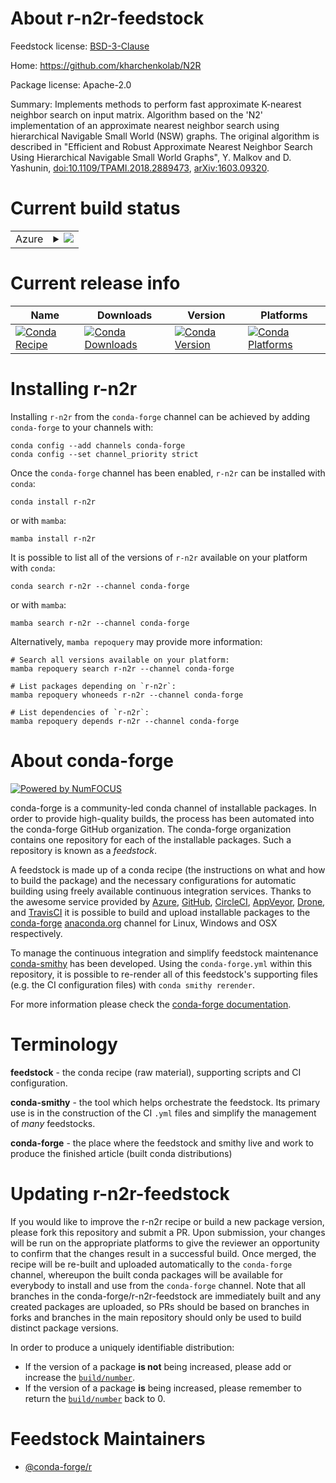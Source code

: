 About r-n2r-feedstock
=====================

Feedstock license: [BSD-3-Clause](https://github.com/conda-forge/r-n2r-feedstock/blob/main/LICENSE.txt)

Home: https://github.com/kharchenkolab/N2R

Package license: Apache-2.0

Summary: Implements methods to perform fast approximate K-nearest neighbor search on input matrix. Algorithm based on the 'N2' implementation of an approximate nearest neighbor search using hierarchical  Navigable Small World (NSW) graphs. The original algorithm is described in "Efficient and Robust Approximate Nearest Neighbor Search Using Hierarchical Navigable Small World Graphs", Y. Malkov and D. Yashunin, <doi:10.1109/TPAMI.2018.2889473>, <arXiv:1603.09320>.

Current build status
====================


<table>
    
  <tr>
    <td>Azure</td>
    <td>
      <details>
        <summary>
          <a href="https://dev.azure.com/conda-forge/feedstock-builds/_build/latest?definitionId=16182&branchName=main">
            <img src="https://dev.azure.com/conda-forge/feedstock-builds/_apis/build/status/r-n2r-feedstock?branchName=main">
          </a>
        </summary>
        <table>
          <thead><tr><th>Variant</th><th>Status</th></tr></thead>
          <tbody><tr>
              <td>linux_64_r_base4.3</td>
              <td>
                <a href="https://dev.azure.com/conda-forge/feedstock-builds/_build/latest?definitionId=16182&branchName=main">
                  <img src="https://dev.azure.com/conda-forge/feedstock-builds/_apis/build/status/r-n2r-feedstock?branchName=main&jobName=linux&configuration=linux%20linux_64_r_base4.3" alt="variant">
                </a>
              </td>
            </tr><tr>
              <td>linux_64_r_base4.4</td>
              <td>
                <a href="https://dev.azure.com/conda-forge/feedstock-builds/_build/latest?definitionId=16182&branchName=main">
                  <img src="https://dev.azure.com/conda-forge/feedstock-builds/_apis/build/status/r-n2r-feedstock?branchName=main&jobName=linux&configuration=linux%20linux_64_r_base4.4" alt="variant">
                </a>
              </td>
            </tr><tr>
              <td>osx_64_r_base4.3</td>
              <td>
                <a href="https://dev.azure.com/conda-forge/feedstock-builds/_build/latest?definitionId=16182&branchName=main">
                  <img src="https://dev.azure.com/conda-forge/feedstock-builds/_apis/build/status/r-n2r-feedstock?branchName=main&jobName=osx&configuration=osx%20osx_64_r_base4.3" alt="variant">
                </a>
              </td>
            </tr><tr>
              <td>osx_64_r_base4.4</td>
              <td>
                <a href="https://dev.azure.com/conda-forge/feedstock-builds/_build/latest?definitionId=16182&branchName=main">
                  <img src="https://dev.azure.com/conda-forge/feedstock-builds/_apis/build/status/r-n2r-feedstock?branchName=main&jobName=osx&configuration=osx%20osx_64_r_base4.4" alt="variant">
                </a>
              </td>
            </tr><tr>
              <td>win_64_r_base4.3</td>
              <td>
                <a href="https://dev.azure.com/conda-forge/feedstock-builds/_build/latest?definitionId=16182&branchName=main">
                  <img src="https://dev.azure.com/conda-forge/feedstock-builds/_apis/build/status/r-n2r-feedstock?branchName=main&jobName=win&configuration=win%20win_64_r_base4.3" alt="variant">
                </a>
              </td>
            </tr><tr>
              <td>win_64_r_base4.4</td>
              <td>
                <a href="https://dev.azure.com/conda-forge/feedstock-builds/_build/latest?definitionId=16182&branchName=main">
                  <img src="https://dev.azure.com/conda-forge/feedstock-builds/_apis/build/status/r-n2r-feedstock?branchName=main&jobName=win&configuration=win%20win_64_r_base4.4" alt="variant">
                </a>
              </td>
            </tr>
          </tbody>
        </table>
      </details>
    </td>
  </tr>
</table>

Current release info
====================

| Name | Downloads | Version | Platforms |
| --- | --- | --- | --- |
| [![Conda Recipe](https://img.shields.io/badge/recipe-r--n2r-green.svg)](https://anaconda.org/conda-forge/r-n2r) | [![Conda Downloads](https://img.shields.io/conda/dn/conda-forge/r-n2r.svg)](https://anaconda.org/conda-forge/r-n2r) | [![Conda Version](https://img.shields.io/conda/vn/conda-forge/r-n2r.svg)](https://anaconda.org/conda-forge/r-n2r) | [![Conda Platforms](https://img.shields.io/conda/pn/conda-forge/r-n2r.svg)](https://anaconda.org/conda-forge/r-n2r) |

Installing r-n2r
================

Installing `r-n2r` from the `conda-forge` channel can be achieved by adding `conda-forge` to your channels with:

```
conda config --add channels conda-forge
conda config --set channel_priority strict
```

Once the `conda-forge` channel has been enabled, `r-n2r` can be installed with `conda`:

```
conda install r-n2r
```

or with `mamba`:

```
mamba install r-n2r
```

It is possible to list all of the versions of `r-n2r` available on your platform with `conda`:

```
conda search r-n2r --channel conda-forge
```

or with `mamba`:

```
mamba search r-n2r --channel conda-forge
```

Alternatively, `mamba repoquery` may provide more information:

```
# Search all versions available on your platform:
mamba repoquery search r-n2r --channel conda-forge

# List packages depending on `r-n2r`:
mamba repoquery whoneeds r-n2r --channel conda-forge

# List dependencies of `r-n2r`:
mamba repoquery depends r-n2r --channel conda-forge
```


About conda-forge
=================

[![Powered by
NumFOCUS](https://img.shields.io/badge/powered%20by-NumFOCUS-orange.svg?style=flat&colorA=E1523D&colorB=007D8A)](https://numfocus.org)

conda-forge is a community-led conda channel of installable packages.
In order to provide high-quality builds, the process has been automated into the
conda-forge GitHub organization. The conda-forge organization contains one repository
for each of the installable packages. Such a repository is known as a *feedstock*.

A feedstock is made up of a conda recipe (the instructions on what and how to build
the package) and the necessary configurations for automatic building using freely
available continuous integration services. Thanks to the awesome service provided by
[Azure](https://azure.microsoft.com/en-us/services/devops/), [GitHub](https://github.com/),
[CircleCI](https://circleci.com/), [AppVeyor](https://www.appveyor.com/),
[Drone](https://cloud.drone.io/welcome), and [TravisCI](https://travis-ci.com/)
it is possible to build and upload installable packages to the
[conda-forge](https://anaconda.org/conda-forge) [anaconda.org](https://anaconda.org/)
channel for Linux, Windows and OSX respectively.

To manage the continuous integration and simplify feedstock maintenance
[conda-smithy](https://github.com/conda-forge/conda-smithy) has been developed.
Using the ``conda-forge.yml`` within this repository, it is possible to re-render all of
this feedstock's supporting files (e.g. the CI configuration files) with ``conda smithy rerender``.

For more information please check the [conda-forge documentation](https://conda-forge.org/docs/).

Terminology
===========

**feedstock** - the conda recipe (raw material), supporting scripts and CI configuration.

**conda-smithy** - the tool which helps orchestrate the feedstock.
                   Its primary use is in the construction of the CI ``.yml`` files
                   and simplify the management of *many* feedstocks.

**conda-forge** - the place where the feedstock and smithy live and work to
                  produce the finished article (built conda distributions)


Updating r-n2r-feedstock
========================

If you would like to improve the r-n2r recipe or build a new
package version, please fork this repository and submit a PR. Upon submission,
your changes will be run on the appropriate platforms to give the reviewer an
opportunity to confirm that the changes result in a successful build. Once
merged, the recipe will be re-built and uploaded automatically to the
`conda-forge` channel, whereupon the built conda packages will be available for
everybody to install and use from the `conda-forge` channel.
Note that all branches in the conda-forge/r-n2r-feedstock are
immediately built and any created packages are uploaded, so PRs should be based
on branches in forks and branches in the main repository should only be used to
build distinct package versions.

In order to produce a uniquely identifiable distribution:
 * If the version of a package **is not** being increased, please add or increase
   the [``build/number``](https://docs.conda.io/projects/conda-build/en/latest/resources/define-metadata.html#build-number-and-string).
 * If the version of a package **is** being increased, please remember to return
   the [``build/number``](https://docs.conda.io/projects/conda-build/en/latest/resources/define-metadata.html#build-number-and-string)
   back to 0.

Feedstock Maintainers
=====================

* [@conda-forge/r](https://github.com/conda-forge/r/)

